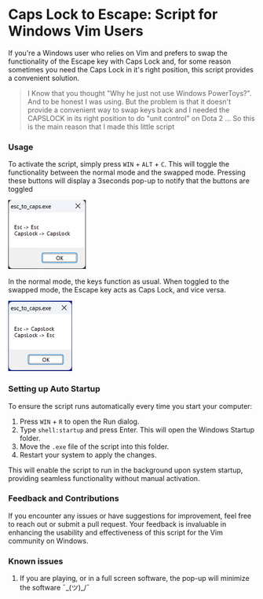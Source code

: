 # Caps Lock to Escape: Script for Windows Vim Users

If you're a Windows user who relies on Vim and prefers to swap the functionality of the Escape key with Caps Lock and, for some reason sometimes you need the Caps Lock in it's right position, this script provides a convenient solution.

> I Know that you thought "Why he just not use Windows PowerToys?". And to be honest I was using.
> But the problem is that it doesn't provide a convenient way to swap keys back and I needed the CAPSLOCK in its right position to do "unit control" on Dota 2
> ... So this is the main reason that I made this little script

### Usage

To activate the script, simply press `WIN` + `ALT` + `C`. This will toggle the functionality between the normal mode and the swapped mode.
Pressing these buttons will display a 3seconds pop-up to notify that the buttons are toggled

![Normal Mode](./docs/normal.png)

In the normal mode, the keys function as usual. When toggled to the swapped mode, the Escape key acts as Caps Lock, and vice versa.

![Swapped Mode](./docs/swapped.png)

### Setting up Auto Startup

To ensure the script runs automatically every time you start your computer:

1. Press `WIN` + `R` to open the Run dialog.
2. Type `shell:startup` and press Enter. This will open the Windows Startup folder.
3. Move the `.exe` file of the script into this folder.
4. Restart your system to apply the changes.

This will enable the script to run in the background upon system startup, providing seamless functionality without manual activation.

### Feedback and Contributions

If you encounter any issues or have suggestions for improvement, feel free to reach out or submit a pull request. Your feedback is invaluable in enhancing the usability and effectiveness of this script for the Vim community on Windows.

### Known issues

1. If you are playing, or in a full screen software, the pop-up will minimize the software ¯\_(ツ)\_/¯
